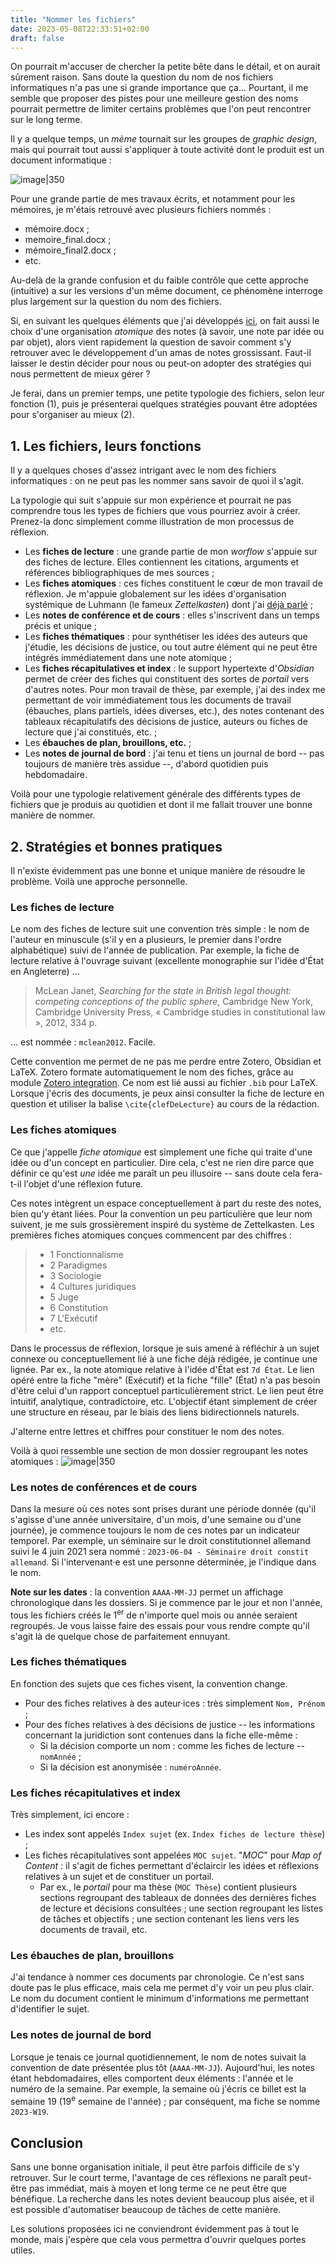 ```yaml
---
title: "Nommer les fichiers"
date: 2023-05-08T22:33:51+02:00
draft: false
---
```


On pourrait m'accuser de chercher la petite bête dans le détail, et on aurait sûrement raison. Sans doute la question du nom de nos fichiers informatiques n'a pas une si grande importance que ça... Pourtant, il me semble que proposer des pistes pour une meilleure gestion des noms pourrait permettre de limiter certains problèmes que l'on peut rencontrer sur le long terme.

Il y a quelque temps, un *mème* tournait sur les groupes de *graphic design*, mais qui pourrait tout aussi s'appliquer à toute activité dont le produit est un document informatique :

![image|350](1.png)

Pour une grande partie de mes travaux écrits, et notamment pour les mémoires, je m'étais retrouvé avec plusieurs fichiers nommés : 
- mémoire.docx ;
- memoire_final.docx ;
- mémoire_final2.docx ;
- etc.

Au-delà de la grande confusion et du faible contrôle que cette approche (intuitive) a sur les versions d'un même document, ce phénomène interroge plus largement sur la question du nom des fichiers.

Si, en suivant les quelques éléments que j'ai développés [ici](https://carnetdethese.github.io/posts/outils-info-2/), on fait aussi le choix d'une organisation *atomique* des notes (à savoir, une note par idée ou par objet), alors vient rapidement la question de savoir comment s'y retrouver avec le développement d'un amas de notes grossissant. Faut-il laisser le destin décider pour nous ou peut-on adopter des stratégies qui nous permettent de mieux gérer ?

Je ferai, dans un premier temps, une petite typologie des fichiers, selon leur fonction (1), puis je présenterai quelques stratégies pouvant être adoptées pour s'organiser au mieux (2).

## 1. Les fichiers, leurs fonctions

Il y a quelques choses d'assez intrigant avec le nom des fichiers informatiques : on ne peut pas les nommer sans savoir de quoi il s'agit.

La typologie qui suit s'appuie sur mon expérience et pourrait ne pas comprendre tous les types de fichiers que vous pourriez avoir à créer. Prenez-la donc simplement comme illustration de mon processus de réflexion.

- Les **fiches de lecture** : une grande partie de mon *worflow* s'appuie sur des fiches de lecture. Elles contiennent les citations, arguments et références bibliographiques de mes sources ;
- Les **fiches atomiques** : ces fiches constituent le cœur de mon travail de réflexion. Je m'appuie globalement sur les idées d'organisation systémique de Luhmann (le fameux *Zettelkasten*) dont j'ai [déjà parlé](https://carnetdethese.github.io/posts/outils-info-2/) ;
- Les **notes de conférence et de cours** : elles s'inscrivent dans un temps précis et unique ;
- Les **fiches thématiques** : pour synthétiser les idées des auteurs que j'étudie, les décisions de justice, ou tout autre élément qui ne peut être intégrés immédiatement dans une note atomique ;
- Les **fiches récapitulatives et index** : le support hypertexte d'*Obsidian* permet de créer des fiches qui constituent des sortes de *portail* vers d'autres notes. Pour mon travail de thèse, par exemple, j'ai des index me permettant de voir immédiatement tous les documents de travail (ébauches, plans partiels, idées diverses, etc.), des notes contenant des tableaux récapitulatifs des décisions de justice, auteurs ou fiches de lecture que j'ai constitués, etc. ;
- Les **ébauches de plan, brouillons, etc.** ;
- Les **notes de journal de bord** : j'ai tenu et tiens un journal de bord -- pas toujours de manière très assidue --, d'abord quotidien puis hebdomadaire.

Voilà pour une typologie relativement générale des différents types de fichiers que je produis au quotidien et dont il me fallait trouver une bonne manière de nommer.

## 2. Stratégies et bonnes pratiques

Il n'existe évidemment pas une bonne et unique manière de résoudre le problème. Voilà une approche personnelle.

### Les fiches de lecture

Le nom des fiches de lecture suit une convention très simple : le nom de l'auteur en minuscule (s'il y en a plusieurs, le premier dans l'ordre alphabétique) suivi de l'année de publication. Par exemple, la fiche de lecture relative à l'ouvrage suivant (excellente monographie sur l'idée d'État en Angleterre) ...

> McLean Janet, *Searching for the state in British legal thought: competing conceptions of the public sphere*, Cambridge New York, Cambridge University Press, « Cambridge studies in constitutional law », 2012, 334 p.

... est nommée : `mclean2012`. Facile.

Cette convention me permet de ne pas me perdre entre Zotero, Obsidian et LaTeX. Zotero formate automatiquement le nom des fiches, grâce au module [Zotero integration](https://github.com/mgmeyers/obsidian-zotero-integration). Ce nom est lié aussi au fichier `.bib` pour LaTeX. Lorsque j'écris des documents, je peux ainsi consulter la fiche de lecture en question et utiliser la balise `\cite{clefDeLecture}` au cours de la rédaction.

### Les fiches atomiques

Ce que j'appelle *fiche atomique* est simplement une fiche qui traite d'une idée ou d'un concept en particulier. Dire cela, c'est ne rien dire parce que définir ce qu'est *une* idée me paraît un peu illusoire -- sans doute cela fera-t-il l'objet d'une réflexion future. 

Ces notes intègrent un espace conceptuellement à part du reste des notes, bien qu'y étant liées. Pour la convention un peu particulière que leur nom suivent, je me suis grossièrement inspiré du système de Zettelkasten. Les premières fiches atomiques conçues commencent par des chiffres :

> - 1 Fonctionnalisme
> - 2 Paradigmes
> - 3 Sociologie
> - 4 Cultures juridiques
> - 5 Juge
> - 6 Constitution
> - 7 L'Exécutif 
> - etc.

Dans le processus de réflexion, lorsque je suis amené à réfléchir à un sujet connexe ou conceptuellement lié à une fiche déjà rédigée, je continue une lignée. Par ex., la note atomique relative à l'idée d'État est `7d État`. Le lien opéré entre la fiche "mère" (Exécutif) et la fiche "fille" (État) n'a pas besoin d'être celui d'un rapport conceptuel particulièrement strict. Le lien peut être intuitif, analytique, contradictoire, etc. L'objectif étant simplement de créer une structure en réseau, par le biais des liens bidirectionnels naturels. 

J'alterne entre lettres et chiffres pour constituer le nom des notes.

Voilà à quoi ressemble une section de mon dossier regroupant les notes atomiques :
![image|350](2.png)

### Les notes de conférences et de cours

Dans la mesure où ces notes sont prises durant une période donnée (qu'il s'agisse d'une année universitaire, d'un mois, d'une semaine ou d'une journée), je commence toujours le nom de ces notes par un indicateur temporel. Par exemple, un séminaire sur le droit constitutionnel allemand suivi le 4 juin 2021 sera nommé :  `2023-06-04 - Séminaire droit constit allemand`. Si l'intervenant·e est une personne déterminée, je l'indique dans le nom. 

**Note sur les dates** : la convention `AAAA-MM-JJ` permet un affichage chronologique dans les dossiers. Si je commence par le jour et non l'année, tous les fichiers créés le 1<sup>er</sup> de n'importe quel mois ou année seraient regroupés. Je vous laisse faire des essais pour vous rendre compte qu'il s'agit là de quelque chose de parfaitement ennuyant.

### Les fiches thématiques

En fonction des sujets que ces fiches visent, la convention change.

- Pour des fiches relatives à des auteur·ices : très simplement `Nom, Prénom` ;
- Pour des fiches relatives à des décisions de justice -- les informations concernant la juridiction sont contenues dans la fiche elle-même :
	- Si la décision comporte un nom : comme les fiches de lecture -- `nomAnnée` ;
	- Si la décision est anonymisée : `numéroAnnée`.

### Les fiches récapitulatives et index

Très simplement, ici encore : 
- Les index sont appelés `Index sujet` (ex. `Index fiches de lecture thèse`) ;
- Les fiches récapitulatives sont appelées `MOC sujet`. "*MOC*" pour *Map of Content* : il s'agit de fiches permettant d'éclaircir les idées et réflexions relatives à un sujet et de constituer un portail. 
	- Par ex., le *portail* pour ma thèse (`MOC Thèse`) contient plusieurs sections regroupant des tableaux de données des dernières fiches de lecture et décisions consultées ; une section regroupant les listes de tâches et objectifs ; une section contenant les liens vers les documents de travail, etc.

### Les ébauches de plan, brouillons 

J'ai tendance à nommer ces documents par chronologie. Ce n'est sans doute pas le plus efficace, mais cela me permet d'y voir un peu plus clair. Le nom du document contient le minimum d'informations me permettant d'identifier le sujet. 

### Les notes de journal de bord

Lorsque je tenais ce journal quotidiennement, le nom de notes suivait la convention de date présentée plus tôt (`AAAA-MM-JJ`). Aujourd'hui, les notes étant hebdomadaires, elles comportent deux éléments : l'année et le numéro de la semaine. Par exemple, la semaine où j'écris ce billet est la semaine 19 (19<sup>e</sup> semaine de l'année) ; par conséquent, ma fiche se nomme `2023-W19`.

## Conclusion

Sans une bonne organisation initiale, il peut être parfois difficile de s'y retrouver. Sur le court terme, l'avantage de ces réflexions ne paraît peut-être pas immédiat, mais à moyen et long terme ce ne peut être que bénéfique. La recherche dans les notes devient beaucoup plus aisée, et il est possible d'automatiser beaucoup de tâches de cette manière. 

Les solutions proposées ici ne conviendront évidemment pas à tout le monde, mais j'espère que cela vous permettra d'ouvrir quelques portes utiles. 